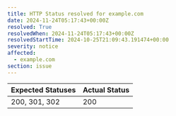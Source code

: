 ```yaml
---
title: HTTP Status resolved for example.com
date: 2024-11-24T05:17:43+00:00Z
resolved: True
resolvedWhen: 2024-11-24T05:17:43+00:00Z
resolvedStartTime: 2024-10-25T21:09:43.191474+00:00
severity: notice
affected:
  - example.com
section: issue
---
```


| Expected Statuses | Actual Status  |
|-------------------|----------------|
| 200, 301, 302 | 200 |
